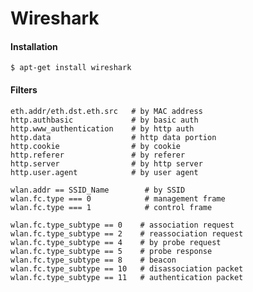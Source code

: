 Wireshark
=========

#### Installation

	$ apt-get install wireshark

#### Filters

	eth.addr/eth.dst.eth.src   # by MAC address
	http.authbasic             # by basic auth
	http.www_authentication    # by http auth
	http.data                  # http data portion
	http.cookie                # by cookie
	http.referer               # by referer
	http.server                # by http server
	http.user.agent            # by user agent
	
	wlan.addr == SSID_Name        # by SSID
	wlan.fc.type === 0            # management frame
	wlan.fc.type === 1            # control frame
	
	wlan.fc.type_subtype == 0    # association request
	wlan.fc.type_subtype == 2    # reassociation request
	wlan.fc.type_subtype == 4    # by probe request
	wlan.fc.type_subtype == 5    # probe response
	wlan.fc.type_subtype == 8    # beacon
	wlan.fc.type_subtype == 10   # disassociation packet
	wlan.fc.type_subtype == 11   # authentication packet
